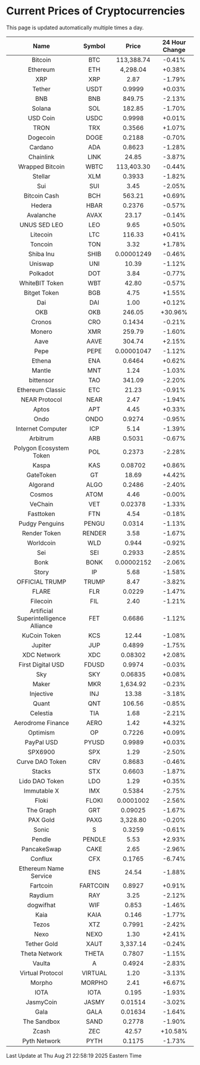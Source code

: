 # Current Prices of Cryptocurrencies
This page is updated automatically multiple times a day.

| Name | Symbol | Price | 24 Hour Change |
| :---: |:---:| :---: | :---: |
| Bitcoin | BTC | 113,388.74 | -0.41% |
| Ethereum | ETH | 4,298.04 | +0.38% |
| XRP | XRP | 2.87 | -1.79% |
| Tether | USDT | 0.9999 | +0.03% |
| BNB | BNB | 849.75 | -2.13% |
| Solana | SOL | 182.85 | -1.70% |
| USD Coin | USDC | 0.9998 | +0.01% |
| TRON | TRX | 0.3566 | +1.07% |
| Dogecoin | DOGE | 0.2188 | -0.70% |
| Cardano | ADA | 0.8623 | -1.28% |
| Chainlink | LINK | 24.85 | -3.87% |
| Wrapped Bitcoin | WBTC | 113,403.30 | -0.44% |
| Stellar | XLM | 0.3933 | -1.82% |
| Sui | SUI | 3.45 | -2.05% |
| Bitcoin Cash | BCH | 563.21 | +0.69% |
| Hedera | HBAR | 0.2376 | -0.57% |
| Avalanche | AVAX | 23.17 | -0.14% |
| UNUS SED LEO | LEO | 9.65 | +0.50% |
| Litecoin | LTC | 116.33 | +0.41% |
| Toncoin | TON | 3.32 | +1.78% |
| Shiba Inu | SHIB | 0.00001249 | -0.46% |
| Uniswap | UNI | 10.39 | -1.12% |
| Polkadot | DOT | 3.84 | -0.77% |
| WhiteBIT Token | WBT | 42.80 | -0.57% |
| Bitget Token | BGB | 4.75 | +1.55% |
| Dai | DAI | 1.00 | +0.12% |
| OKB | OKB | 246.05 | +30.96% |
| Cronos | CRO | 0.1434 | -0.21% |
| Monero | XMR | 259.79 | -1.60% |
| Aave | AAVE | 304.74 | +2.15% |
| Pepe | PEPE | 0.00001047 | -1.12% |
| Ethena | ENA | 0.6464 | +0.62% |
| Mantle | MNT | 1.24 | -1.03% |
| bittensor | TAO | 341.09 | -2.20% |
| Ethereum Classic | ETC | 21.23 | -0.91% |
| NEAR Protocol | NEAR | 2.47 | -1.94% |
| Aptos | APT | 4.45 | +0.33% |
| Ondo | ONDO | 0.9274 | -0.95% |
| Internet Computer | ICP | 5.14 | -1.39% |
| Arbitrum | ARB | 0.5031 | -0.67% |
| Polygon Ecosystem Token | POL | 0.2373 | -2.28% |
| Kaspa | KAS | 0.08702 | +0.86% |
| GateToken | GT | 18.69 | +4.42% |
| Algorand | ALGO | 0.2486 | -2.40% |
| Cosmos | ATOM | 4.46 | -0.00% |
| VeChain | VET | 0.02378 | -1.33% |
| Fasttoken | FTN | 4.54 | -0.18% |
| Pudgy Penguins | PENGU | 0.0314 | -1.13% |
| Render Token | RENDER | 3.58 | -1.67% |
| Worldcoin | WLD | 0.944 | -0.92% |
| Sei | SEI | 0.2933 | -2.85% |
| Bonk | BONK | 0.00002152 | -2.06% |
| Story | IP | 5.68 | -1.58% |
| OFFICIAL TRUMP | TRUMP | 8.47 | -3.82% |
| FLARE | FLR | 0.0229 | -1.47% |
| Filecoin | FIL | 2.40 | -1.21% |
| Artificial Superintelligence Alliance | FET | 0.6686 | -1.12% |
| KuCoin Token | KCS | 12.44 | -1.08% |
| Jupiter | JUP | 0.4899 | -1.75% |
| XDC Network | XDC | 0.08302 | +2.08% |
| First Digital USD | FDUSD | 0.9974 | -0.03% |
| Sky | SKY | 0.06835 | +0.08% |
| Maker | MKR | 1,634.92 | -0.23% |
| Injective | INJ | 13.38 | -3.18% |
| Quant | QNT | 106.56 | -0.85% |
| Celestia | TIA | 1.68 | -2.21% |
| Aerodrome Finance | AERO | 1.42 | +4.32% |
| Optimism | OP | 0.7226 | +0.09% |
| PayPal USD | PYUSD | 0.9989 | +0.03% |
| SPX6900 | SPX | 1.29 | -2.50% |
| Curve DAO Token | CRV | 0.8683 | -0.46% |
| Stacks | STX | 0.6603 | -1.87% |
| Lido DAO Token | LDO | 1.29 | +0.35% |
| Immutable X | IMX | 0.5384 | -2.75% |
| Floki | FLOKI | 0.0001002 | -2.56% |
| The Graph | GRT | 0.09025 | -1.67% |
| PAX Gold | PAXG | 3,328.80 | -0.20% |
| Sonic | S | 0.3259 | -0.61% |
| Pendle | PENDLE | 5.53 | +2.93% |
| PancakeSwap | CAKE | 2.65 | -2.96% |
| Conflux | CFX | 0.1765 | -6.74% |
| Ethereum Name Service | ENS | 24.54 | -1.88% |
| Fartcoin | FARTCOIN | 0.8927 | +0.91% |
| Raydium | RAY | 3.25 | -2.12% |
| dogwifhat | WIF | 0.853 | -1.46% |
| Kaia | KAIA | 0.146 | -1.77% |
| Tezos | XTZ | 0.7991 | -2.42% |
| Nexo | NEXO | 1.30 | +2.41% |
| Tether Gold | XAUT | 3,337.14 | -0.24% |
| Theta Network | THETA | 0.7807 | -1.15% |
| Vaulta | A | 0.4924 | -2.83% |
| Virtual Protocol | VIRTUAL | 1.20 | -3.13% |
| Morpho | MORPHO | 2.41 | +6.67% |
| IOTA | IOTA | 0.195 | -1.93% |
| JasmyCoin | JASMY | 0.01514 | -3.02% |
| Gala | GALA | 0.01634 | -1.64% |
| The Sandbox | SAND | 0.2778 | -1.90% |
| Zcash | ZEC | 42.57 | +10.58% |
| Pyth Network | PYTH | 0.1175 | -1.73% |

Last Update at Thu Aug 21 22:58:19 2025 Eastern Time
